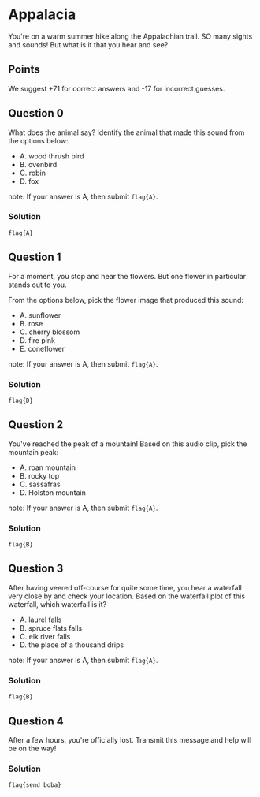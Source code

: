 # Appalacia

You're on a warm summer hike along the Appalachian trail. SO many sights and sounds! But what is it that you hear and see? 

## Points

We suggest +71 for correct answers and -17 for incorrect guesses.

## Question 0

What does the animal say? Identify the animal that made this sound from the options below:

- A. wood thrush bird
- B. ovenbird
- C. robin
- D. fox

note: If your answer is A, then submit `flag{A}`.

### Solution

`flag{A}`

## Question 1

For a moment, you stop and hear the flowers. But one flower in particular stands out to you. 

From the options below, pick the flower image that produced this sound:

- A. sunflower
- B. rose
- C. cherry blossom
- D. fire pink
- E. coneflower

note: If your answer is A, then submit `flag{A}`.

### Solution

`flag{D}`

## Question 2

You've reached the peak of a mountain! Based on this audio clip, pick the mountain peak:

- A. roan mountain 
- B. rocky top
- C. sassafras
- D. Holston mountain

note: If your answer is A, then submit `flag{A}`.

### Solution

`flag{B}`

## Question 3

After having veered off-course for quite some time, you hear a waterfall very close by and check your location.
Based on the waterfall plot of this waterfall, which waterfall is it?

- A. laurel falls
- B. spruce flats falls
- C. elk river falls
- D. the place of a thousand drips

note: If your answer is A, then submit `flag{A}`.

### Solution

`flag{B}`

## Question 4

After a few hours, you're officially lost. Transmit this message and help will be on the way!

### Solution

`flag{send boba}`

